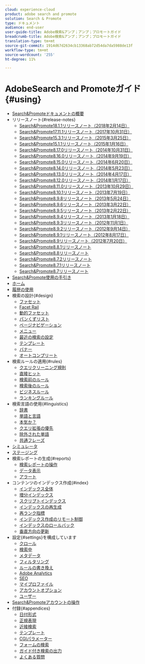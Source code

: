 ```yaml
---
cloud: experience-cloud
product: adobe search and promote
solution: Search & Promote
type: ドキュメント
audience: end-user
user-guide-title: Adobe検索&アンプ；アンプ；プロモートガイド
breadcrumb-title: Adobe検索&アンプ；アンプ；プロモートガイド
translation-type: tm+mt
source-git-commit: 1914d67d2634cb13368ab72d54da7da5988de13f
workflow-type: tm+mt
source-wordcount: '255'
ht-degree: 11%

---
```



# AdobeSearch and Promoteガイド{#using}

<!-- + Attention {#attention}
  + [Adobe Search&amp;Promote End-of-Service Announcement](sp-eol.md) -->
+ [Search&amp;Promoteドキュメントの概要](sp-home.md)
+ リリースノート{#release-notes}
   + [Search&amp;Promote18.1.1リリースノート（2018年2月14日）](c-searchpromote-release-notes/c-rn-02-13-18-version-1811.md)
   + [Search&amp;Promote17.11.1リリースノート（2017年10月31日）](c-searchpromote-release-notes/c-rn-10-31-17-version-1711.md)
   + [Search&amp;Promote15.3.1リリースノート（2015年3月25日）](c-searchpromote-release-notes/c-rn-03-19-15-version-153.md)
   + [Search&amp;Promote15.1.1リリースノート（2015年1月16日）](c-searchpromote-release-notes/c-rn-01-15-15-version-151.md)
   + [Search&amp;Promote8.17.0リリースノート（2014年10月31日）](c-searchpromote-release-notes/c-rn-10-30-14-version-817.md)
   + [Search&amp;Promote8.16.0リリースノート（2014年9月19日）](c-searchpromote-release-notes/c-rn-09-18-14-version-816.md)
   + [Search&amp;Promote8.15.0リリースノート（2014年6月20日）](c-searchpromote-release-notes/c-rn-06-19-14-version-815.md)
   + [Search&amp;Promote8.14.0リリースノート（2014年5月23日）](c-searchpromote-release-notes/c-rn-05-22-14-version-814.md)
   + [Search&amp;Promote8.13.0リリースノート（2014年4月17日）](c-searchpromote-release-notes/c-rn-04-16-14-version-813.md)
   + [Search&amp;Promote8.12.0リリースノート（2014年1月17日）](c-searchpromote-release-notes/c-rn-01-16-14-version-812.md)
   + [Search&amp;Promote8.11.0リリースノート（2013年10月29日）](c-searchpromote-release-notes/c-rn-10-17-13-version-811.md)
   + [Search&amp;Promote8.10.1リリースノート（2013年7月19日）](c-searchpromote-release-notes/c-rn-07-18-13-version-810.md)
   + [Search&amp;Promote8.9.8リリースノート（2013年5月24日）](c-searchpromote-release-notes/c-rn-05-23-13-version-898.md)
   + [Search&amp;Promote8.9.6リリースノート（2013年3月22日）](c-searchpromote-release-notes/c-rn-03-21-13-version-896.md)
   + [Search&amp;Promote8.9.5リリースノート（2013年2月22日）](c-searchpromote-release-notes/c-rn-02-21-13-version-895.md)
   + [Search&amp;Promote8.9.4リリースノート（2013年1月18日）](c-searchpromote-release-notes/c-rn-01-17-13-version-894.md)
   + [Search&amp;Promote8.9.3リリースノート（2012年11月1日）](c-searchpromote-release-notes/c-rn-11-01-12-version-893.md)
   + [Search&amp;Promote8.9.2リリースノート（2012年9月14日）](c-searchpromote-release-notes/c-rn-09-13-12-version-892.md)
   + [Search&amp;Promote8.9.1リリースノート（2012年8月17日）](c-searchpromote-release-notes/c-rn-08-16-12-version-891.md)
   + [Search&amp;Promote8.9リリースノート（2012年7月20日）](c-searchpromote-release-notes/c-rn-07-19-12-version-89.md)
   + [Search&amp;Promote8.8.1リリースノート](c-searchpromote-release-notes/c-rn-05-31-12-version-881.md)
   + [Search&amp;Promote8.8リリースノート](c-searchpromote-release-notes/c-rn-04-26-12-version-88.md)
   + [Search&amp;Promote8.7.2リリースノート](c-searchpromote-release-notes/c-maintenance-release-03-29-12-version-872.md)
   + [Search&amp;Promote8.7.1リリースノート](c-searchpromote-release-notes/c-maintenance-release-02-23-12-version-871.md)
   + [Search&amp;Promote8.7リリースノート](c-searchpromote-release-notes/c-maintenance-release-01-19-12-version-870.md)
+ [Search&amp;Promote使用の手引き](c-getting-started.md)
+ [ホーム](c-about-home.md)
+ [履歴の使用](t-using-the-history-option.md)
+ 検索の設計{#design}
   + [ファセット](c-about-design-menu/c-about-facets.md)
   + [Facet Rail](c-about-design-menu/c-about-facet-rails.md)
   + [動的ファセット](c-about-design-menu/c-about-dynamic-facets.md)
   + [パンくずリスト](c-about-design-menu/c-about-breadcrumbs.md)
   + [ページナビゲーション](c-about-design-menu/c-about-page-navigation.md)
   + [メニュー](c-about-design-menu/c-about-menus.md)
   + [最近の検索の設定](c-about-design-menu/t-configuring-recent-searches.md)
   + [テンプレート](c-about-design-menu/c-about-templates.md)
   + [バナー](c-about-design-menu/c-about-banners.md)
   + [オートコンプリート](c-about-auto-complete.md)
+ 検索ルールの適用{#rules}
   + [クエリクリーニング規則](c-about-rules-menu/c-about-query-cleaning-rules.md)
   + [直接ヒット](c-about-rules-menu/c-about-direct-hits.md)
   + [検索前のルール](c-about-rules-menu/c-about-pre-search-rules.md)
   + [検索後のルール](c-about-rules-menu/c-about-post-search-rules.md)
   + [ビジネスルール](c-about-rules-menu/c-about-business-rules.md)
   + [ランキングルール](c-about-rules-menu/c-about-ranking-rules.md)
+ 検索言語の使用{#linguistics}
   + [辞書](c-about-linguistics-menu/c-about-dictionaries.md)
   + [単語と言語](c-about-linguistics-menu/c-about-words-and-language.md)
   + [本気か？](c-about-linguistics-menu/c-about-did-you-mean.md)
   + [クエリ拡張の優先](c-about-linguistics-menu/c-about-query-expansion-overrides.md)
   + [除外された単語](c-about-linguistics-menu/c-about-excluded-words.md)
   + [共通フレーズ](c-about-linguistics-menu/c-about-common-phrases.md)
+ [シミュレータ](c-about-simulator.md)
+ [ステージング](c-about-staging.md)
+ 検索レポートの生成{#reports}
   + [検索レポートの操作](c-about-reports-menu/c-about-reports-menu.md)
   + [データ表示](c-about-reports-menu/c-about-data-views.md)
   + [アラート](c-about-reports-menu/c-about-alerts.md)
+ コンテンツのインデックス作成{#index}
   + [インデックス全体](c-about-index-menu/c-about-full-index.md)
   + [増分インデックス](c-about-index-menu/c-about-incremental-index.md)
   + [スクリプトインデックス](c-about-index-menu/c-about-scripted-index.md)
   + [インデックスの再生成](c-about-index-menu/c-about-regenerate-index.md)
   + [再ランク指標](c-about-index-menu/c-about-re-rank-index.md)
   + [インデックス作成のリモート制御](c-about-index-menu/c-about-remote-control-for-indexing.md)
   + [インデックスのロールバック](c-about-index-menu/c-about-rollback-for-indexes.md)
   + [垂直方向の更新](c-about-index-menu/c-about-vertical-updates.md)
+ 設定{#settings}を構成しています
   + [クロール](c-about-settings-menu/c-about-crawling-menu.md)
   + [検索中](c-about-settings-menu/c-about-searching-menu.md)
   + [メタデータ](c-about-settings-menu/c-about-metadata-menu.md)
   + [フィルタリング](c-about-settings-menu/c-about-filtering-menu.md)
   + [ルールの書き換え](c-about-settings-menu/c-about-rewrite-rules-menu.md)
   + [Adobe Analytics](c-about-settings-menu/c-about-adobe-analytics-menu.md)
   + [SEO](c-about-settings-menu/c-about-seo.md)
   + [マイプロファイル](c-about-settings-menu/c-about-my-profile-menu.md)
   + [アカウントオプション](c-about-settings-menu/c-about-account-options-menu.md)
   + [ユーザー](c-about-settings-menu/c-about-users-menu.md)
+ [Search&amp;Promoteアカウントの操作](c-about-accounts-menu.md)
+ 付録{#appendices}
   + [日付形式](c-appendices/r-date-formats.md)
   + [正規表現](c-appendices/r-regular-expressions.md)
   + [近接検索](c-appendices/r-about-proximity-search.md)
   + [テンプレート](c-appendices/c-templates.md)
   + [CGIパラメーター](c-appendices/c-cgiparameters.md)
   + [フォームの検索](c-appendices/c-searchforms.md)
   + [ガイド付き検索の出力](c-appendices/c-guidedsearchoutput.md)
   + [よくある質問](c-appendices/c-faq.md)

